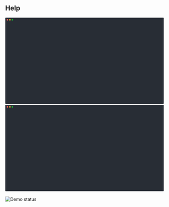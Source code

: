 ## Help

<!--Remove one image if your site handles dark-mode automatically-->
![Help - light](/.dg/svg/help-light.svg#gh-light-mode-only)
![Help - dark](/.dg/svg/help-dark.svg#gh-dark-mode-only)

<!-- Self-testing badge (remove if not using CI yet) -->
![Demo status](https://github.com/OWNER/REPO/actions/workflows/validate-dg.yml/badge.svg)
